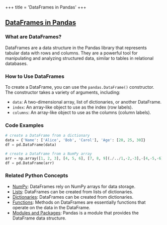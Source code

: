 +++
 title = 'DataFrames in Pandas'
+++
## [DataFrames in Pandas](./../dataframes-in-pandas/)

### What are DataFrames?
DataFrames are a data structure in the Pandas library that represents tabular data with rows and columns. They are a powerful tool for manipulating and analyzing structured data, similar to tables in relational databases.

### How to Use DataFrames
To create a DataFrame, you can use the `pandas.DataFrame()` constructor. The constructor takes a variety of arguments, including:

- `data`: A two-dimensional array, list of dictionaries, or another DataFrame.
- `index`: An array-like object to use as the index (row labels).
- `columns`: An array-like object to use as the columns (column labels).

### Code Examples
```python
# create a DataFrame from a dictionary
data = {'Name': ['Alice', 'Bob', 'Carol'], 'Age': [20, 25, 30]}
df = pd.DataFrame(data)

# create a DataFrame from a NumPy array
arr = np.array([1, 2, 3], [4, 5, 6], [7, 8, 9](./../1,-2,-3],-[4,-5,-6],-[7,-8,-9/))
df = pd.DataFrame(arr)
```

### Related Python Concepts
- [NumPy](./../numpy/): DataFrames rely on NumPy arrays for data storage.
- [Lists](./../lists/): DataFrames can be created from lists of dictionaries.
- [Dictionaries](./../dictionaries/): DataFrames can be created from dictionaries.
- [Functions](./../functions/): Methods on DataFrames are essentially functions that operate on the data in the DataFrame.
- [Modules and Packages](./../modules-and-packages/): Pandas is a module that provides the DataFrame data structure.
